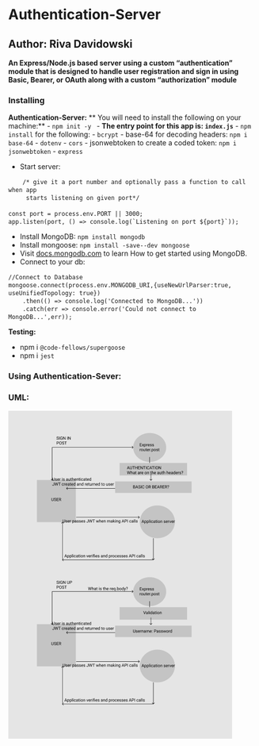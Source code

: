 
# Authentication-Server

## Author: Riva Davidowski

**An Express/Node.js based server using a custom “authentication” module that is designed to handle user registration and sign in using Basic, Bearer, or OAuth along with a custom “authorization” module**

### Installing

**Authentication-Server:**
** You will need to install the following on your machine:**
    - `npm init -y `
    - **The entry point for this app is: `index.js`**
    - `npm install` for the following:
        - `bcrypt`
        - base-64 for decoding headers: `npm i base-64`
        - `dotenv`
        - `cors`
        - jsonwebtoken to create a coded token: `npm i jsonwebtoken`
        -  `express`

- Start server:

```
    /* give it a port number and optionally pass a function to call when app
     starts listening on given port*/

const port = process.env.PORT || 3000;
app.listen(port, () => console.log(`Listening on port ${port}`));

```

- Install MongoDB: `npm install mongodb`
- Install mongoose: `npm install -save--dev mongoose`
- Visit [docs.mongodb.com](https://docs.mongodb.com/manual/tutorial/getting-started/) to learn How to get started using MongoDB.
- Connect to your db:

```
//Connect to Database
mongoose.connect(process.env.MONGODB_URI,{useNewUrlParser:true, useUnifiedTopology: true})
    .then(() => console.log('Connected to MongoDB...'))
    .catch(err => console.error('Could not connect to MongoDB...',err));

```

**Testing:**

- npm i `@code-fellows/supergoose`
- npm i `jest`


### Using Authentication-Sever:






### UML:


![Auth](AUTH.png)


